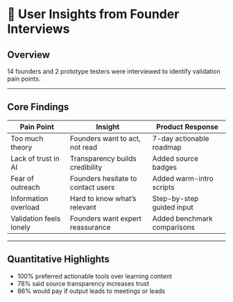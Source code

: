 # 💬 User Insights from Founder Interviews

## Overview
14 founders and 2 prototype testers were interviewed to identify validation pain points.

---

## Core Findings
| Pain Point | Insight | Product Response |
|-------------|----------|------------------|
| Too much theory | Founders want to act, not read | 7-day actionable roadmap |
| Lack of trust in AI | Transparency builds credibility | Added source badges |
| Fear of outreach | Founders hesitate to contact users | Added warm-intro scripts |
| Information overload | Hard to know what’s relevant | Step-by-step guided input |
| Validation feels lonely | Founders want expert reassurance | Added benchmark comparisons |

---

## Quantitative Highlights
- 100% preferred actionable tools over learning content  
- 78% said source transparency increases trust  
- 86% would pay if output leads to meetings or leads  
